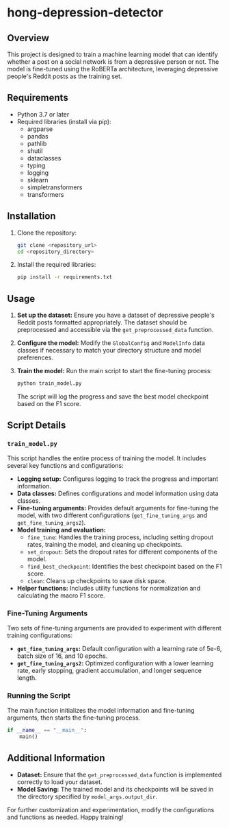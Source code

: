 # hong-depression-detector

## Overview
This project is designed to train a machine learning model that can identify whether a post on a social network is from a depressive person or not. The model is fine-tuned using the RoBERTa architecture, leveraging depressive people's Reddit posts as the training set.

## Requirements
- Python 3.7 or later
- Required libraries (install via pip):
  - argparse
  - pandas
  - pathlib
  - shutil
  - dataclasses
  - typing
  - logging
  - sklearn
  - simpletransformers
  - transformers

## Installation
1. Clone the repository:
    ```bash
    git clone <repository_url>
    cd <repository_directory>
    ```
2. Install the required libraries:
    ```bash
    pip install -r requirements.txt
    ```

## Usage
1. **Set up the dataset:**
   Ensure you have a dataset of depressive people's Reddit posts formatted appropriately. The dataset should be preprocessed and accessible via the `get_preprocessed_data` function.

2. **Configure the model:**
   Modify the `GlobalConfig` and `ModelInfo` data classes if necessary to match your directory structure and model preferences.

3. **Train the model:**
   Run the main script to start the fine-tuning process:
    ```bash
    python train_model.py
    ```
   The script will log the progress and save the best model checkpoint based on the F1 score.

## Script Details
### `train_model.py`
This script handles the entire process of training the model. It includes several key functions and configurations:

- **Logging setup:** Configures logging to track the progress and important information.
- **Data classes:** Defines configurations and model information using data classes.
- **Fine-tuning arguments:** Provides default arguments for fine-tuning the model, with two different configurations (`get_fine_tuning_args` and `get_fine_tuning_args2`).
- **Model training and evaluation:**
  - `fine_tune`: Handles the training process, including setting dropout rates, training the model, and cleaning up checkpoints.
  - `set_dropout`: Sets the dropout rates for different components of the model.
  - `find_best_checkpoint`: Identifies the best checkpoint based on the F1 score.
  - `clean`: Cleans up checkpoints to save disk space.
- **Helper functions:** Includes utility functions for normalization and calculating the macro F1 score.

### Fine-Tuning Arguments
Two sets of fine-tuning arguments are provided to experiment with different training configurations:
- **`get_fine_tuning_args`:** Default configuration with a learning rate of 5e-6, batch size of 16, and 10 epochs.
- **`get_fine_tuning_args2`:** Optimized configuration with a lower learning rate, early stopping, gradient accumulation, and longer sequence length.

### Running the Script
The main function initializes the model information and fine-tuning arguments, then starts the fine-tuning process.

```python
if __name__ == "__main__":
    main()
```

## Additional Information
- **Dataset:** Ensure that the `get_preprocessed_data` function is implemented correctly to load your dataset.
- **Model Saving:** The trained model and its checkpoints will be saved in the directory specified by `model_args.output_dir`.

For further customization and experimentation, modify the configurations and functions as needed. Happy training!
